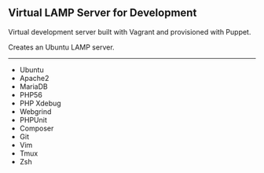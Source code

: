 ## Virtual LAMP Server for Development

Virtual development server built with Vagrant and provisioned with Puppet.

Creates an Ubuntu LAMP server.

----

* Ubuntu
* Apache2
* MariaDB
* PHP56
* PHP Xdebug
* Webgrind
* PHPUnit
* Composer
* Git
* Vim
* Tmux
* Zsh
